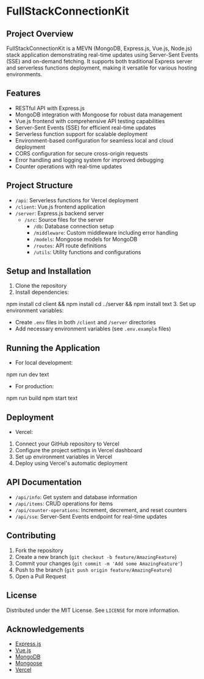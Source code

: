 # FullStackConnectionKit

## Project Overview
FullStackConnectionKit is a MEVN (MongoDB, Express.js, Vue.js, Node.js) stack application demonstrating real-time updates using Server-Sent Events (SSE) and on-demand fetching. It supports both traditional Express server and serverless functions deployment, making it versatile for various hosting environments.

## Features
- RESTful API with Express.js
- MongoDB integration with Mongoose for robust data management
- Vue.js frontend with comprehensive API testing capabilities
- Server-Sent Events (SSE) for efficient real-time updates
- Serverless function support for scalable deployment
- Environment-based configuration for seamless local and cloud deployment
- CORS configuration for secure cross-origin requests
- Error handling and logging system for improved debugging
- Counter operations with real-time updates

## Project Structure
- `/api`: Serverless functions for Vercel deployment
- `/client`: Vue.js frontend application
- `/server`: Express.js backend server
  - `/src`: Source files for the server
    - `/db`: Database connection setup
    - `/middleware`: Custom middleware including error handling
    - `/models`: Mongoose models for MongoDB
    - `/routes`: API route definitions
    - `/utils`: Utility functions and configurations

## Setup and Installation
1. Clone the repository
2. Install dependencies:

npm install
cd client && npm install
cd ../server && npm install
text
3. Set up environment variables:
- Create `.env` files in both `/client` and `/server` directories
- Add necessary environment variables (see `.env.example` files)

## Running the Application
- For local development:

npm run dev
text
- For production:

npm run build
npm start
text

## Deployment
- Vercel:
1. Connect your GitHub repository to Vercel
2. Configure the project settings in Vercel dashboard
3. Set up environment variables in Vercel
4. Deploy using Vercel's automatic deployment

## API Documentation
- `/api/info`: Get system and database information
- `/api/items`: CRUD operations for items
- `/api/counter-operations`: Increment, decrement, and reset counters
- `/api/sse`: Server-Sent Events endpoint for real-time updates

## Contributing
1. Fork the repository
2. Create a new branch (`git checkout -b feature/AmazingFeature`)
3. Commit your changes (`git commit -m 'Add some AmazingFeature'`)
4. Push to the branch (`git push origin feature/AmazingFeature`)
5. Open a Pull Request

## License
Distributed under the MIT License. See `LICENSE` for more information.

## Acknowledgements
- [Express.js](https://expressjs.com/)
- [Vue.js](https://vuejs.org/)
- [MongoDB](https://www.mongodb.com/)
- [Mongoose](https://mongoosejs.com/)
- [Vercel](https://vercel.com/)
